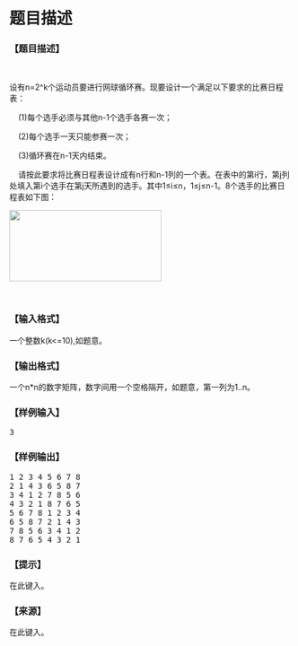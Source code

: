 # 题目描述


<h3>
【题目描述】
</h3>
<p>
<br/>
</p>
<p>
设有n=2^k个运动员要进行网球循环赛。现要设计一个满足以下要求的比赛日程表：
</p>
<p>
    (1)每个选手必须与其他n-1个选手各赛一次；
</p>
<p>
    (2)每个选手一天只能参赛一次；
</p>
<p>
    (3)循环赛在n-1天内结束。
</p>
<p>
    请按此要求将比赛日程表设计成有n行和n-1列的一个表。在表中的第i行，第j列处填入第i个选手在第j天所遇到的选手。其中1≤i≤n，1≤j≤n-1。8个选手的比赛日程表如下图：
</p>
<p>
<img src="/upload/image/20170915/20170915145141_95221.jpg" alt="" height="127" width="271"/> 
</p>
<p>
<br/>
</p>
<h3>
【输入格式】
</h3>
<p>
一个整数k(k&lt;=10),如题意。
</p>
<h3>
【输出格式】
</h3>
<p>
一个n*n的数字矩阵，数字间用一个空格隔开，如题意，第一列为1..n。
</p>
<h3>
【样例输入】
</h3>
<pre>3 </pre>
<h3>
【样例输出】
</h3>
<pre>1 2 3 4 5 6 7 8 
2 1 4 3 6 5 8 7 
3 4 1 2 7 8 5 6 
4 3 2 1 8 7 6 5 
5 6 7 8 1 2 3 4 
6 5 8 7 2 1 4 3 
7 8 5 6 3 4 1 2 
8 7 6 5 4 3 2 1 </pre>
<h3>
【提示】
</h3>
<p>
在此键入。
</p>
<h3>
【来源】
</h3>
<p>
在此键入。
</p>
